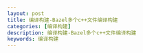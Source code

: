 ```yaml
---
layout: post
title: 编译构建-Bazel多个c++文件编译构建
categories: [编译构建]
description: 编译构建-Bazel多个c++文件编译构建
keywords: 编译构建
---
```

